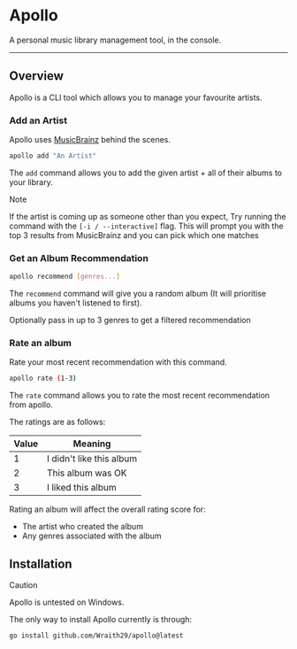 # Apollo

A personal music library management tool, in the console.

---

## Overview

Apollo is a CLI tool which allows you to manage your favourite artists.

### Add an Artist

Apollo uses [MusicBrainz](https://musicbrainz.org/) behind the scenes.

```sh
apollo add "An Artist"
```

The `add` command allows you to add the given artist + all of their albums to your library.

> [!NOTE]
> If the artist is coming up as someone other than you expect,
> Try running the command with the `[-i / --interactive]` flag.
> This will prompt you with the top 3 results from MusicBrainz and you can pick which one matches

### Get an Album Recommendation

```sh
apollo recommend [genres...]
```

The `recommend` command will give you a random album (It will prioritise albums you haven't listened to first).

Optionally pass in up to 3 genres to get a filtered recommendation

### Rate an album

Rate your most recent recommendation with this command.

```sh
apollo rate (1-3)
```

The `rate` command allows you to rate the most recent recommendation from apollo.

The ratings are as follows:

| Value | Meaning |
| ----- | ------- |
| 1     | I didn't like this album |
| 2     | This album was OK |
| 3     | I liked this album |

Rating an album will affect the overall rating score for:

- The artist who created the album
- Any genres associated with the album

## Installation

> [!CAUTION]
> Apollo is untested on Windows.

The only way to install Apollo currently is through:

```sh
go install github.com/Wraith29/apollo@latest
```
